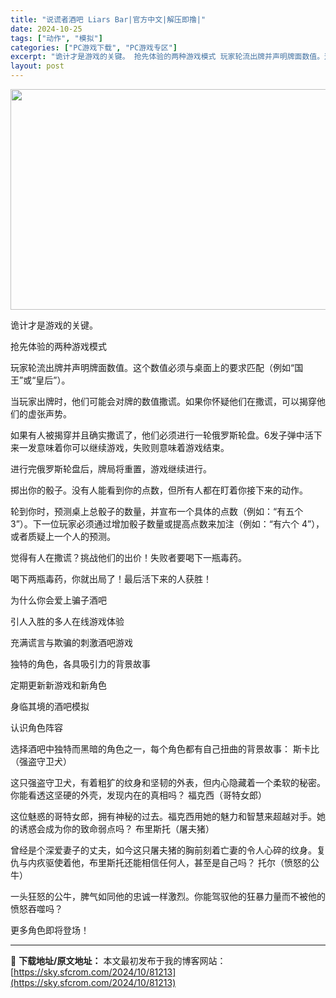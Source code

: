 ```yaml
---
title: "说谎者酒吧 Liars Bar|官方中文|解压即撸|"
date: 2024-10-25
tags: ["动作", "模拟"]
categories: ["PC游戏下载", "PC游戏专区"]
excerpt: "诡计才是游戏的关键。 抢先体验的两种游戏模式 玩家轮流出牌并声明牌面数值。这个数值必须与桌面上的要求匹配（例如“国王”或“皇后”）。 当玩家出牌时，他们可能会对牌的数值撒谎。如果你怀疑他们在撒谎，可以揭穿他们的虚张声势。 如果有人被揭穿并且确实撒谎了，他们必须进行一轮俄罗斯轮盘。6发子弹中活下来一发&hellip;"
layout: post
---
```


<img class="aligncenter size-full wp-image-81205" src="https://sky.sfcrom.com/wp-content/uploads/2024/10/2024102507460124.webp" alt="" width="616" height="353" />

诡计才是游戏的关键。

抢先体验的两种游戏模式

玩家轮流出牌并声明牌面数值。这个数值必须与桌面上的要求匹配（例如“国王”或“皇后”）。

当玩家出牌时，他们可能会对牌的数值撒谎。如果你怀疑他们在撒谎，可以揭穿他们的虚张声势。

如果有人被揭穿并且确实撒谎了，他们必须进行一轮俄罗斯轮盘。6发子弹中活下来一发意味着你可以继续游戏，失败则意味着游戏结束。

进行完俄罗斯轮盘后，牌局将重置，游戏继续进行。

掷出你的骰子。没有人能看到你的点数，但所有人都在盯着你接下来的动作。

轮到你时，预测桌上总骰子的数量，并宣布一个具体的点数（例如：“有五个 3”）。下一位玩家必须通过增加骰子数量或提高点数来加注（例如：“有六个 4”），或者质疑上一个人的预测。

觉得有人在撒谎？挑战他们的出价！失败者要喝下一瓶毒药。

喝下两瓶毒药，你就出局了！最后活下来的人获胜！

为什么你会爱上骗子酒吧

引人入胜的多人在线游戏体验

充满谎言与欺骗的刺激酒吧游戏

独特的角色，各具吸引力的背景故事

定期更新新游戏和新角色

身临其境的酒吧模拟

认识角色阵容

选择酒吧中独特而黑暗的角色之一，每个角色都有自己扭曲的背景故事：
斯卡比（强盗守卫犬）

这只强盗守卫犬，有着粗犷的纹身和坚韧的外表，但内心隐藏着一个柔软的秘密。你能看透这坚硬的外壳，发现内在的真相吗？
福克西（哥特女郎）

这位魅惑的哥特女郎，拥有神秘的过去。福克西用她的魅力和智慧来超越对手。她的诱惑会成为你的致命弱点吗？
布里斯托（屠夫猪）

曾经是个深爱妻子的丈夫，如今这只屠夫猪的胸前刻着亡妻的令人心碎的纹身。复仇与内疚驱使着他，布里斯托还能相信任何人，甚至是自己吗？
托尔（愤怒的公牛）

一头狂怒的公牛，脾气如同他的忠诚一样激烈。你能驾驭他的狂暴力量而不被他的愤怒吞噬吗？

更多角色即将登场！

---
📖 **下载地址/原文地址：** 本文最初发布于我的博客网站：[https://sky.sfcrom.com/2024/10/81213](https://sky.sfcrom.com/2024/10/81213)
